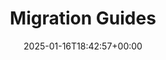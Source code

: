 ---
title: "Migration Guides"
linktitle: "Migration Guides"
aliases:
- /chainguard/migration-guides
- /chainguard/migration/migration-guides/
description: "Language- or platform-specific tutorials outlining how you can migrate applications to Chainguard Container Images."
type: "article"
date: 2025-01-16T18:42:57+00:00
lastmod: 2025-01-16T18:42:57+00:00
draft: false
images: []
weight: 035
---